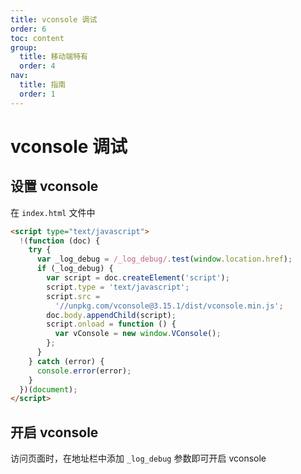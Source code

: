 ```yaml
---
title: vconsole 调试
order: 6
toc: content
group:
  title: 移动端特有
  order: 4
nav:
  title: 指南
  order: 1
---
```


# vconsole 调试

## 设置 vconsole

在 `index.html` 文件中

```html | pure
<script type="text/javascript">
  !(function (doc) {
    try {
      var _log_debug = /_log_debug/.test(window.location.href);
      if (_log_debug) {
        var script = doc.createElement('script');
        script.type = 'text/javascript';
        script.src =
          '//unpkg.com/vconsole@3.15.1/dist/vconsole.min.js';
        doc.body.appendChild(script);
        script.onload = function () {
          var vConsole = new window.VConsole();
        };
      }
    } catch (error) {
      console.error(error);
    }
  })(document);
</script>
```

## 开启 vconsole

访问页面时，在地址栏中添加 `_log_debug` 参数即可开启 vconsole